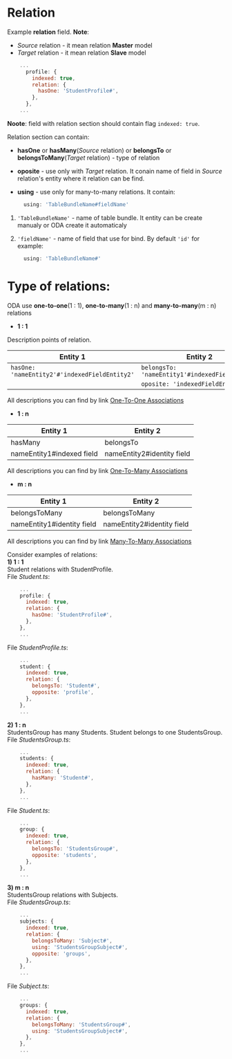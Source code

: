 # Relation


Example **relation** field.
**Note**:
* *Source* relation - it mean relation **Master** model
* *Target* relation - it mean relation **Slave** model

```js
    ...
      profile: {
        indexed: true,
        relation: {
          hasOne: 'StudentProfile#',
        },
      },
    ...
```
**Noote**: field with relation section should contain flag `indexed: true`.

Relation section can contain:

  * **hasOne** or **hasMany**(*Source* relation) or **belongsTo** or **belongsToMany**(*Target* relation) - type of relation
  * **oposite** - use only with *Target* relation. It conain name of field in *Source* relation's entity where it relation can be find.
  * **using** - use only for many-to-many relations. It contain: 

    ```js
      using: 'TableBundleName#fieldName'
    ```

 1) `'TableBundleName'` - name of table bundle. It entity can be create manualy or ODA create it automaticaly
 2) `'fieldName'` - name of field that use for bind. By default `'id'` for example:

     ```js
       using: 'TableBundleName#'
     ```
  
# Type of relations:

ODA use **one-to-one**(1 : 1), **one-to-many**(1 : n) and **many-to-many**(m : n) relations

* **1 : 1**

Description points of relation.

| Entity 1 | Entity 2 |
| --- | --- |
| `hasOne: 'nameEntity2'#'indexedFieldEntity2'`| `belongsTo: 'nameEntity1'#indexedFieldEntity1` |
|  | `oposite: 'indexedFieldEntity1'` |

All descriptions you can find by link [One-To-One Associations](http://docs.sequelizejs.com/en/v3/docs/associations/#one-to-one-associations)

* **1 : n**

| Entity 1 | Entity 2 |
| --- | --- |
| hasMany | belongsTo |
| nameEntity1\#indexed field | nameEntity2\#identity field |

All descriptions you can find by link [One-To-Many Associations](http://docs.sequelizejs.com/en/v3/docs/associations/#1m)

* **m : n**

| Entity 1 | Entity 2 |
| --- | --- |
| belongsToMany | belongsToMany |
| nameEntity1\#identity field | nameEntity2\#identity field |

All descriptions you can find by link [Many-To-Many Associations](http://docs.sequelizejs.com/en/v3/docs/associations/#nm)

Consider examples of relations:  
**1\)  1 : 1**  
Student relations with StudentProfile.  
File _Student.ts_:

```js
    ...
    profile: {
      indexed: true,
      relation: {
        hasOne: 'StudentProfile#',
      },
    },
    ...
```

File _StudentProfile.ts_:

```js
    ...
    student: {
      indexed: true,
      relation: {
        belongsTo: 'Student#',
        opposite: 'profile',
      },
    },
    ...
```

**2\)  1 : n**  
StudentsGroup has many Students. Student belongs to one StudentsGroup.  
File _StudentsGroup.ts_:

```js
    ...
    students: {
      indexed: true,
      relation: {
        hasMany: 'Student#',
      },
    },
    ...
```

File _Student.ts_:

```js
    ...
    group: {
      indexed: true,
      relation: {
        belongsTo: 'StudentsGroup#',
        opposite: 'students',
      },
    },
    ...
```

**3\)  m : n**  
StudentsGroup relations with Subjects.  
File _StudentsGroup.ts_:

```js
    ...
    subjects: {
      indexed: true,
      relation: {
        belongsToMany: 'Subject#',
        using: 'StudentsGroupSubject#',
        opposite: 'groups',
      },
    },
    ...
```

File _Subject.ts_:

```js
    ...
    groups: {
      indexed: true,
      relation: {
        belongsToMany: 'StudentsGroup#',
        using: 'StudentsGroupSubject#',
      },
    },
    ...
```



